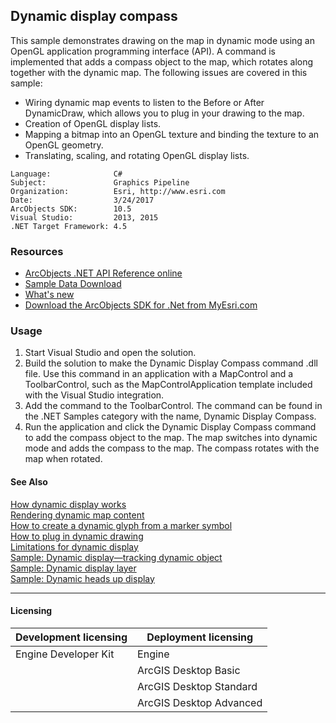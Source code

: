## Dynamic display compass

  <div xmlns="http://www.w3.org/1999/xhtml" xmlns:my="http://schemas.microsoft.com/office/infopath/2003/myXSD/2006-02-10T23:25:53">This sample demonstrates drawing on the map in dynamic mode using an OpenGL application programming interface (API). A command is implemented that adds a compass object to the map, which rotates along together with the dynamic map. The following issues are covered in this sample: </div>

*   Wiring dynamic map events to listen to the Before or After DynamicDraw, which allows you to plug in your drawing to the map.
*   Creation of OpenGL display lists.
*   Mapping a bitmap into an OpenGL texture and binding the texture to an OpenGL geometry.
*   Translating, scaling, and rotating OpenGL display lists.   


<!-- TODO: Fill this section below with metadata about this sample-->
```
Language:              C#
Subject:               Graphics Pipeline
Organization:          Esri, http://www.esri.com
Date:                  3/24/2017
ArcObjects SDK:        10.5
Visual Studio:         2013, 2015
.NET Target Framework: 4.5
```

### Resources

* [ArcObjects .NET API Reference online](http://desktop.arcgis.com/en/arcobjects/latest/net/webframe.htm)  
* [Sample Data Download](../../releases)  
* [What's new](http://desktop.arcgis.com/en/arcobjects/latest/net/webframe.htm#05247c04-bfd9-4e36-ae09-bc6e833c3b14.htm)  
* [Download the ArcObjects SDK for .Net from MyEsri.com](https://my.esri.com/)  

### Usage
1. Start Visual Studio and open the solution.  
1. Build the solution to make the Dynamic Display Compass command .dll file. Use this command in an application with a MapControl and a ToolbarControl, such as the MapControlApplication template included with the Visual Studio integration.  
1. Add the command to the ToolbarControl. The command can be found in the .NET Samples category with the name, Dynamic Display Compass.  
1. Run the application and click the Dynamic Display Compass command to add the compass object to the map. The map switches into dynamic mode and adds the compass to the map. The compass rotates with the map when rotated.  







#### See Also  
[How dynamic display works](http://desktop.arcgis.com/search/?q=How%20dynamic%20display%20works&p=0&language=en&product=arcobjects-sdk-dotnet&version=&n=15&collection=help)  
[Rendering dynamic map content](http://desktop.arcgis.com/search/?q=Rendering%20dynamic%20map%20content&p=0&language=en&product=arcobjects-sdk-dotnet&version=&n=15&collection=help)  
[How to create a dynamic glyph from a marker symbol](http://desktop.arcgis.com/search/?q=How%20to%20create%20a%20dynamic%20glyph%20from%20a%20marker%20symbol&p=0&language=en&product=arcobjects-sdk-dotnet&version=&n=15&collection=help)  
[How to plug in dynamic drawing](http://desktop.arcgis.com/search/?q=How%20to%20plug%20in%20dynamic%20drawing&p=0&language=en&product=arcobjects-sdk-dotnet&version=&n=15&collection=help)  
[Limitations for dynamic display](http://desktop.arcgis.com/search/?q=Limitations%20for%20dynamic%20display&p=0&language=en&product=arcobjects-sdk-dotnet&version=&n=15&collection=help)  
[Sample: Dynamic display—tracking dynamic object](../../../Net/GraphicsPipeline/DynamicObjectTracking)  
[Sample: Dynamic display layer](../../../Net/GraphicsPipeline/MyDynamicLayer)  
[Sample: Dynamic heads up display](../../../Net/GraphicsPipeline/DynamicDisplayHUD)  


---------------------------------

#### Licensing  
| Development licensing | Deployment licensing | 
| ------------- | ------------- | 
| Engine Developer Kit | Engine |  
|  | ArcGIS Desktop Basic |  
|  | ArcGIS Desktop Standard |  
|  | ArcGIS Desktop Advanced |  


